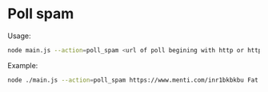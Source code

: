 # Poll spam 
Usage:
``` bash
node main.js --action=poll_spam <url of poll begining with http or https> <vote option in text>
```

Example:
```bash
node ./main.js --action=poll_spam https://www.menti.com/inr1bkbkbu Fat
```